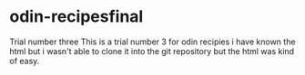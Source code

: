 # odin-recipesfinal
Trial number three
This is a trial number 3 for odin recipies i have known the html but i wasn't able to clone it into the git repository but the html was kind of easy.